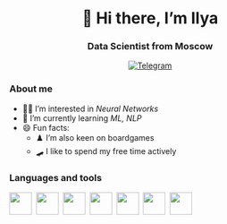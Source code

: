 <div id="header" align="center">
  <h1>👋 Hi there, I’m Ilya</h1>
  <h3>Data Scientist from Moscow</h3>
</div>

<div id="socials" align="center">
  <a href="http://t.me/IlyaSladkov">
    <img src="https://img.shields.io/badge/Telegram-blue?style=for-the-badge&logo=telegram&logoColor=white" alt="Telegram"/>
  </a>
</div>

### About me
- 👨‍🔬 I’m interested in *Neural Networks*
- 🌱 I’m currently learning *ML, NLP*
- 😄 Fun facts:
  - ♟️ I’m also keen on boardgames
  - 🛹 I like to spend my free time actively


### Languages and tools

<img src="https://cdn.jsdelivr.net/gh/devicons/devicon@latest/icons/python/python-original-wordmark.svg" 
  width="40" height="40"/>&nbsp;
<img src="https://cdn.jsdelivr.net/gh/devicons/devicon@latest/icons/scikitlearn/scikitlearn-original.svg" 
  width="40" height="40"/>&nbsp;
<img src="https://cdn.jsdelivr.net/gh/devicons/devicon@latest/icons/pandas/pandas-original-wordmark.svg"
  width="40" height="40"/>&nbsp;
<img src="https://cdn.jsdelivr.net/gh/devicons/devicon@latest/icons/matplotlib/matplotlib-original.svg"
  width="40" height="40"/>&nbsp;
<img src="https://cdn.jsdelivr.net/gh/devicons/devicon@latest/icons/azuresqldatabase/azuresqldatabase-original.svg"
  width="40" height="40"/>&nbsp;
<img src="https://cdn.jsdelivr.net/gh/devicons/devicon@latest/icons/anaconda/anaconda-original-wordmark.svg"
  width="40" height="40"/>&nbsp;
<img src="https://cdn.jsdelivr.net/gh/devicons/devicon@latest/icons/vscode/vscode-original-wordmark.svg"
  width="40" height="40"/>&nbsp;
